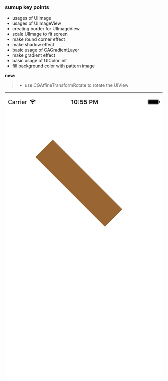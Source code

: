 ### sumup key points
* usages of UIImage
* usages of UIImageView
* creating border for UIImageView
* scale UIImage to fit screen
* make round corner effect
* make shadow effect
* basic usage of CAGradientLayer
* make gradient effect
* basic usage of UIColor.init
* fill background color with pattern image

**new:**
> * use CGAffineTransformRotate to rotate the UIView

---

![result](2-9.png)
